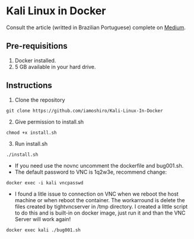 # Kali Linux in Docker

Consult the article (writted in Brazilian Portuguese) complete on [Medium](https://medium.com/@iamoshiro/kali-linux-em-docker-452df0ce211e).

## Pre-requisitions

1. Docker installed.
2. 5 GB available in your hard drive.

## Instructions

1. Clone the repository
~~~html
git clone https://github.com/iamoshiro/Kali-Linux-In-Docker
~~~
2. Give permission to install.sh
~~~shell
chmod +x install.sh
~~~
3. Run install.sh
~~~shell
./install.sh
~~~
* If you need use the novnc uncomment the dockerfile and bug001.sh.
* The default password to VNC is 1q2w3e, recommend change:
~~~shell
docker exec -i kali vncpasswd
~~~
* I found a litle issue to connection on VNC when we reboot the host machine or when reboot the container. The workarround is delete the files created by tightvncserver in /tmp directory. I created a little script to do this and is built-in on docker image, just run it and than the VNC Server will work again!

~~~shell
docker exec kali ./bug001.sh
~~~
